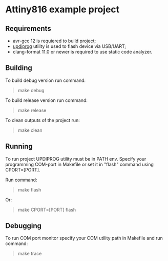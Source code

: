 # Attiny816 example project

## Requirements
- avr-gcc 12 is requiered to build project; 
- [updiprog](https://github.com/Polarisru/updiprog) utility is used to flash device via USB/UART;
- clang-format 11.0 or newer is required to use static code analyzer.

## Building
To build debug version run command:
> make debug

To build release version run command:
> make release

To clean outputs of the project run:
> make clean

## Running
To run project UPDIPROG utility must be in PATH env. Specify your programming COM-port in Makefile or set it in "flash" command using CPORT=[PORT].

Run command:
> make flash

Or:
> make CPORT=[PORT] flash

## Debugging
To run COM port monitor specify your COM utility path in Makefile and run command:
> make trace

